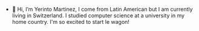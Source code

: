 - 👋 Hi, I’m Yerinto Martinez, I come from Latin American but I am currently living in Switzerland. I studied computer science at a university in my home country.
I'm so excited to start le wagon!

